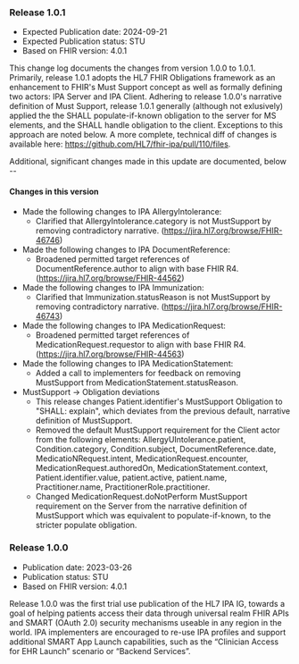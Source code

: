 

###  Release 1.0.1
- Expected Publication date: 2024-09-21
- Expected Publication status: STU
- Based on FHIR version: 4.0.1

This change log documents the changes from version 1.0.0 to 1.0.1. Primarily, release 1.0.1 adopts the HL7 FHIR Obligations framework as an enhancement to FHIR's Must Support concept as well as formally defining two actors: IPA Server and IPA Client. 
Adhering to release 1.0.0's narrative definition of Must Support, release 1.0.1 generally (although not exlusively) applied the the SHALL populate-if-known obligation to the server for MS elements, and the SHALL handle obligation to the client. 
Exceptions to this approach are noted below. A more complete, technical diff of changes is available here: https://github.com/HL7/fhir-ipa/pull/110/files.

Additional, significant changes made in this update are documented, below -- 

#### Changes in this version
- Made the following changes to IPA AllergyIntolerance:
  - Clarified that AllergyIntolerance.category is not MustSupport by removing contradictory narrative. (https://jira.hl7.org/browse/FHIR-46746)
- Made the following changes to IPA DocumentReference:
  - Broadened permitted target references of DocumentReference.author to align with base FHIR R4. (https://jira.hl7.org/browse/FHIR-44562)
- Made the following changes to IPA Immunization:
  - Clarified that Immunization.statusReason is not MustSupport by removing contradictory narrative. (https://jira.hl7.org/browse/FHIR-46743)
- Made the following changes to IPA MedicationRequest:
  - Broadened permitted target references of MedicationRequest.requestor to align with base FHIR R4. (https://jira.hl7.org/browse/FHIR-44563)
- Made the following changes to IPA MedicationStatement:
  - Added a call to implementers for feedback on removing MustSupport from MedicationStatement.statusReason.
- MustSupport -> Obligation deviations
  - This release changes Patient.identifier's MustSupport Obligation to "SHALL: explain", which deviates from the previous default, narrative definition of MustSupport.
  - Removed the default MustSupport requirement for the Client actor from the following elements: AllergyUIntolerance.patient, Condition.category, Condition.subject, DocumentReference.date, MedicatioNRequest.intent, MedicationRequest.encounter, MedicationRequest.authoredOn, MedicationStatement.context, Patient.identifier.value, patient.active, patient.name, Practitioner.name, PractitionerRole.practitioner.
  - Changed MedicationRequest.doNotPerform MustSupport requirement on the Server from the narrative definition of MustSupport which was equivalent to populate-if-known, to the stricter populate obligation.

 
### Release 1.0.0
- Publication date: 2023-03-26	
- Publication status: STU
- Based on FHIR version: 4.0.1

Release 1.0.0 was the first trial use publication of the HL7 IPA IG, towards a goal of helping patients access their data through universal realm FHIR APIs and SMART (OAuth 2.0) security mechanisms useable in any region in the world. IPA implementers are encouraged to re-use IPA profiles and support additional SMART App Launch capabilities, such as the “Clinician Access for EHR Launch” scenario or “Backend Services”.
